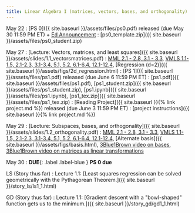 ```yaml
---
title: Linear Algebra I (matrices, vectors, bases, and orthogonality)
---
```

May 22
: [PS 0]({{ site.baseurl }}/assets/files/ps0.pdf) released (due May 30 11:59 PM ET) + [Ed Announcement]()
  : [ps0_template.zip]({{ site.baseurl }}/assets/files/ps0_student.zip)

May 27
: [Lecture: Vectors, matrices, and least squares]({{ site.baseurl }}/assets/slides/1.1_vectorsmatrices.pdf)
  : [MML 2.1 - 2.8, 3.1 - 3.3](https://mml-book.github.io/book/mml-book.pdf), [VMLS 1.1-1.5, 2.1-2.3, 3.1-3.4, 5.1, 5.2, 6.1-6.4, 12.1-12.4](https://web.stanford.edu/~boyd/vmls/vmls.pdf), [Regression (d=2)]({{ site.baseurl }}/assets/figs/2d_regression.html)
: [PS 1]({{ site.baseurl }}/assets/files/ps1.pdf) released (due June 6 11:59 PM ET)
  : [ps1.pdf]({{ site.baseurl }}/assets/files/ps1.pdf), [ps1_student.zip]({{ site.baseurl }}/assets/files/ps1_student.zip), [ps1.ipynb]({{ site.baseurl }}/assets/files/ps1.ipynb), [ps1_tex.zip]({{ site.baseurl }}/assets/files/ps1_tex.zip)
: [Reading Project]({{ site.baseurl }}{% link project.md %}) released (due June 3 11:59 PM ET)
  : [project instructions]({{ site.baseurl }}{% link project.md %})

May 29
: [Lecture: Subspaces, bases, and orthogonality]({{ site.baseurl }}/assets/slides/1.2_orthogonality.pdf)
  : [MML 2.1 - 2.8, 3.1 - 3.3](https://mml-book.github.io/book/mml-book.pdf), [VMLS 1.1-1.5, 2.1-2.3, 3.1-3.4, 5.1, 5.2, 6.1-6.4, 12.1-12.4](https://web.stanford.edu/~boyd/vmls/vmls.pdf), [Alternate basis]({{ site.baseurl }}/assets/figs/basis.html), [3Blue1Brown video on bases](https://www.youtube.com/watch?v=k7RM-ot2NWY), [3Blue1Brown video on matrices as linear transformations](https://www.youtube.com/watch?v=kYB8IZa5AuE)

May 30
: **DUE**{: .label .label-blue } **PS 0 due**

LS (Story thus far)
: Lecture 1.1: [Least squares regression can be solved geometrically with the Pythagorean Theorem.]({{ site.baseurl }}/story_ls/ls1_1.html)

GD (Story thus far)
: Lecture 1.1: [Gradient descent with a "bowl-shaped" function gets us to the minimum.]({{ site.baseurl }}/story_gd/gd1_1.html)